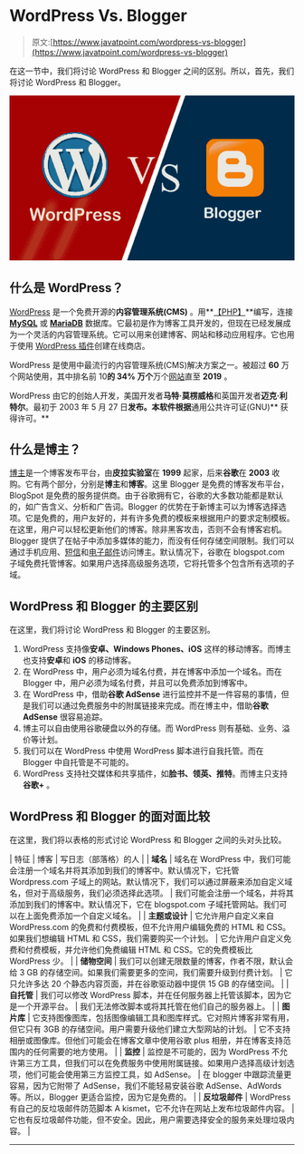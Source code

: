 # WordPress Vs. Blogger

> 原文:[https://www.javatpoint.com/wordpress-vs-blogger](https://www.javatpoint.com/wordpress-vs-blogger)

在这一节中，我们将讨论 WordPress 和 Blogger 之间的区别。所以，首先，我们将讨论 WordPress 和 Blogger。

![WordPress Vs. Blogger](img/d76e0d7bc055b7d5d2a307be5d18bd8a.png)

## 什么是 WordPress？

[WordPress](https://www.javatpoint.com/wordpress-tutorial) 是一个免费开源的**内容管理系统(CMS)** 。用**[【PHP】](https://www.javatpoint.com/php-tutorial)**编写，连接 **[MySQL](https://www.javatpoint.com/mysql-tutorial)** 或 **[MariaDB](https://www.javatpoint.com/mariadb-tutorial)** 数据库。它最初是作为博客工具开发的，但现在已经发展成为一个灵活的内容管理系统。它可以用来创建博客、网站和移动应用程序。它也用于使用 [WordPress 插件](https://www.javatpoint.com/wordpress-plugins)创建在线商店。

WordPress 是使用中最流行的内容管理系统(CMS)解决方案之一。被超过 **60** 万个网站使用，其中排名前 10**的 **34%** 万个**万个[网站](https://www.javatpoint.com/website)直至 **2019** 。

WordPress 由它的创始人开发，美国开发者**马特·莫楞威格**和英国开发者**迈克·利特尔**。最初于 2003 年 5 月 27 日**发布。本软件根据**通用公共许可证(GNU)** 获得许可。**

## 什么是博主？

[博主](https://www.javatpoint.com/blog)是一个博客发布平台，由**皮拉实验室**在 **1999** 起家，后来**谷歌**在 **2003** 收购。它有两个部分，分别是**博主**和**博客**。这里 Blogger 是免费的博客发布平台，BlogSpot 是免费的服务提供商。由于谷歌拥有它，谷歌的大多数功能都是默认的，如广告含义、分析和广告词。Blogger 的优势在于新博主可以为博客选择选项。它是免费的，用户友好的，并有许多免费的模板来根据用户的要求定制模板。在这里，用户可以轻松更新他们的博客。除非黑客攻击，否则不会有博客宕机。Blogger 提供了在帖子中添加多媒体的能力，而没有任何存储空间限制。我们可以通过手机应用、[短信](https://www.javatpoint.com/sms-full-form)和[电子邮件](https://www.javatpoint.com/e-mail)访问博主。默认情况下，谷歌在 blogspot.com 子域免费托管博客。如果用户选择高级服务选项，它将托管多个包含所有选项的子域。

## WordPress 和 Blogger 的主要区别

在这里，我们将讨论 WordPress 和 Blogger 的主要区别。

1.  WordPress 支持像**安卓、Windows Phones、iOS** 这样的移动博客。而博主也支持**安卓**和 **iOS** 的移动博客。
2.  在 WordPress 中，用户必须为域名付费，并在博客中添加一个域名。而在 Blogger 中，用户必须为域名付费，并且可以免费添加到博客中。
3.  在 WordPress 中，借助**谷歌 AdSense** 进行监控并不是一件容易的事情，但是我们可以通过免费服务中的附属链接来完成。而在博主中，借助**谷歌 AdSense** 很容易追踪。
4.  博主可以自由使用谷歌硬盘以外的存储。而 WordPress 则有基础、业务、溢价等计划。
5.  我们可以在 WordPress 中使用 WordPress 脚本进行自我托管。而在 Blogger 中自托管是不可能的。
6.  WordPress 支持社交媒体和共享插件，如**脸书、领英、推特**。而博主只支持**谷歌+** 。

## WordPress 和 Blogger 的面对面比较

在这里，我们将以表格的形式讨论 WordPress 和 Blogger 之间的头对头比较。

| 特征 | 博客 | 写日志（部落格）的人 |
| **域名** | 域名在 WordPress 中，我们可能会注册一个域名并将其添加到我们的博客中。默认情况下，它托管 Wordpress.com 子域上的网站。默认情况下，我们可以通过屏蔽来添加自定义域名，但对于高级服务，我们必须选择此选项。 | 我们可能会注册一个域名，并将其添加到我们的博客中。默认情况下，它在 blogspot.com 子域托管网站。我们可以在上面免费添加一个自定义域名。 |
| **主题或设计** | 它允许用户自定义来自 WordPress.com 的免费和付费模板，但不允许用户编辑免费的 HTML 和 CSS。如果我们想编辑 HTML 和 CSS，我们需要购买一个计划。 | 它允许用户自定义免费和付费模板，并允许他们免费编辑 HTML 和 CSS。它的免费模板比 WordPress 少。 |
| **储物空间** | 我们可以创建无限数量的博客，作者不限，默认会给 3 GB 的存储空间。如果我们需要更多的空间，我们需要升级到付费计划。 | 它只允许多达 20 个静态内容页面，并在谷歌驱动器中提供 15 GB 的存储空间。 |
| **自托管** | 我们可以修改 WordPress 脚本，并在任何服务器上托管该脚本，因为它是一个开源平台。 | 我们无法修改脚本或将其托管在他们自己的服务器上。 |
| **图片库** | 它支持图像图库，包括图像编辑工具和图库样式。它对照片博客非常有用，但它只有 3GB 的存储空间。用户需要升级他们建立大型网站的计划。 | 它不支持相册或图像库。但他们可能会在博客文章中使用谷歌 plus 相册，并在博客支持范围内的任何需要的地方使用。 |
| **监控** | 监控是不可能的，因为 WordPress 不允许第三方工具，但我们可以在免费服务中使用附属链接。如果用户选择高级计划选项，他们可能会使用第三方监控工具，如 AdSense。 | 在 blogger 中跟踪流量更容易，因为它附带了 AdSense，我们不能轻易安装谷歌 AdSense、AdWords 等。所以，Blogger 更适合监控，因为它是免费的。 |
| **反垃圾邮件** | WordPress 有自己的反垃圾邮件防范脚本 A kismet，它不允许在网站上发布垃圾邮件内容。 | 它也有反垃圾邮件功能，但不安全。因此，用户需要选择安全的服务来处理垃圾内容。 |

* * *